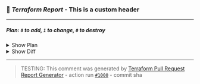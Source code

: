 
### :robot: *Terraform Report* - This is a custom header
---
##### Plan: `0` to add, `1` to change, `0` to destroy

<details><summary>Show Plan</summary>

```terraform
foobar
```
</details>

<details><summary>Show Diff</summary>

```diff
foo
```
</details>

---
> TESTING: This comment was generated by [Terraform Pull Request Report Generator](https://github.com/guledm12/action-terraform-report) - action run [`#1000`](https://github.com/foo/bar/actions/runs/1000) - commit sha
